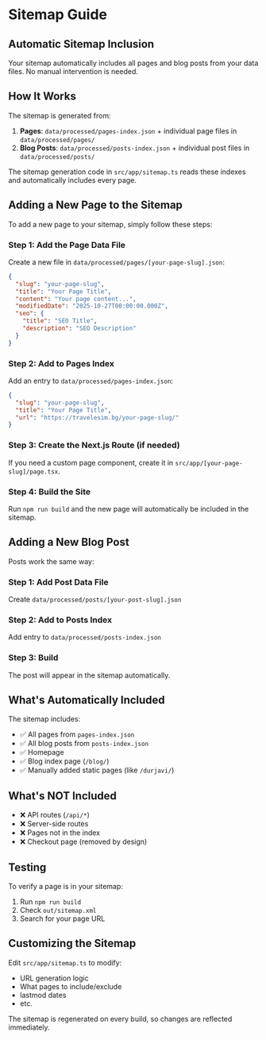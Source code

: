 # Sitemap Guide

## Automatic Sitemap Inclusion

Your sitemap automatically includes all pages and blog posts from your data files. No manual intervention is needed.

## How It Works

The sitemap is generated from:
1. **Pages**: `data/processed/pages-index.json` + individual page files in `data/processed/pages/`
2. **Blog Posts**: `data/processed/posts-index.json` + individual post files in `data/processed/posts/`

The sitemap generation code in `src/app/sitemap.ts` reads these indexes and automatically includes every page.

## Adding a New Page to the Sitemap

To add a new page to your sitemap, simply follow these steps:

### Step 1: Add the Page Data File

Create a new file in `data/processed/pages/[your-page-slug].json`:

```json
{
  "slug": "your-page-slug",
  "title": "Your Page Title",
  "content": "Your page content...",
  "modifiedDate": "2025-10-27T00:00:00.000Z",
  "seo": {
    "title": "SEO Title",
    "description": "SEO Description"
  }
}
```

### Step 2: Add to Pages Index

Add an entry to `data/processed/pages-index.json`:

```json
{
  "slug": "your-page-slug",
  "title": "Your Page Title",
  "url": "https://travelesim.bg/your-page-slug/"
}
```

### Step 3: Create the Next.js Route (if needed)

If you need a custom page component, create it in `src/app/[your-page-slug]/page.tsx`.

### Step 4: Build the Site

Run `npm run build` and the new page will automatically be included in the sitemap.

## Adding a New Blog Post

Posts work the same way:

### Step 1: Add Post Data File

Create `data/processed/posts/[your-post-slug].json`

### Step 2: Add to Posts Index

Add entry to `data/processed/posts-index.json`

### Step 3: Build

The post will appear in the sitemap automatically.

## What's Automatically Included

The sitemap includes:
- ✅ All pages from `pages-index.json`
- ✅ All blog posts from `posts-index.json`
- ✅ Homepage
- ✅ Blog index page (`/blog/`)
- ✅ Manually added static pages (like `/durjavi/`)

## What's NOT Included

- ❌ API routes (`/api/*`)
- ❌ Server-side routes
- ❌ Pages not in the index
- ❌ Checkout page (removed by design)

## Testing

To verify a page is in your sitemap:

1. Run `npm run build`
2. Check `out/sitemap.xml`
3. Search for your page URL

## Customizing the Sitemap

Edit `src/app/sitemap.ts` to modify:
- URL generation logic
- What pages to include/exclude
- lastmod dates
- etc.

The sitemap is regenerated on every build, so changes are reflected immediately.

